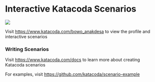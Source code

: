 # Interactive Katacoda Scenarios

[![](http://shields.katacoda.com/katacoda/bowo_anakdesa/count.svg)](https://www.katacoda.com/bowo_anakdesa "Get your profile on Katacoda.com")

Visit https://www.katacoda.com/bowo_anakdesa to view the profile and interactive scenarios

### Writing Scenarios
Visit https://www.katacoda.com/docs to learn more about creating Katacoda scenarios

For examples, visit https://github.com/katacoda/scenario-example
